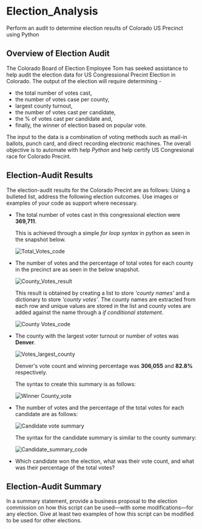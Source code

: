 # Election_Analysis
Perform an audit to determine election results of Colorado US Precinct using Python
## Overview of Election Audit 
The Colorado Board of Election Employee Tom has seeked assistance to help audit the election data for US Congressional Precint Election in Colorado. The output of the election will require determining -
- the total number of votes cast, 
- the number of votes case per county,
- largest county turnout,
- the number of votes cast per candidate, 
- the % of votes cast per candidate and,
- finally, the winner of election based on popular vote. 

The input to the data is a combination of voting methods such as mail-in ballots, punch card, and direct recording electronic machines. The overall objective is to automate with help *Python* and help certify US Congresional race for Colorado Precint.

## Election-Audit Results 
The election-audit results for the Colorado Precint are as follows:
Using a bulleted list, address the following election outcomes. Use images or examples of your code as support where necessary.

- The total number of votes cast in this congressional election were **369,711**.
  
  This is achieved through a simple *for loop syntax* in python as seen in the snapshot below.
  
  ![Total_Votes_code](https://user-images.githubusercontent.com/84694664/126076827-c9cdbc3d-e46d-4609-b91e-1500b96fc269.JPG)

- The number of votes and the percentage of total votes for each county in the precinct are as seen in the below snapshot.

  ![County_Votes_result](https://user-images.githubusercontent.com/84694664/126076941-5807e529-1507-4ee1-a58a-d6674fd4336e.JPG)
  
  This result is obtained by creating a list to store *'county names'* and a dictionary to store *'county votes'*. The county names are extracted from each row and unique values are stored in the list and county votes are added against the name through a *if conditional statement*.
  
  ![County Votes_code](https://user-images.githubusercontent.com/84694664/126077155-47be7dac-b5f0-434b-84d5-abf97a27cfc6.JPG)

- The county with the largest voter turnout or number of votes was **Denver**.
  
  ![Votes_largest_county](https://user-images.githubusercontent.com/84694664/126077219-89f8b81c-a168-4c03-be6e-42560f979ab3.JPG)

  Denver's vote count and winning percentage was **306,055** and **82.8%** respectively.
  
  The syntax to create this summary is as follows:
  
  ![Winner County_vote](https://user-images.githubusercontent.com/84694664/126077282-221afd12-f670-4462-bdcb-1c4d79b472d2.JPG)

- The number of votes and the percentage of the total votes for each candidate are as follows:

  ![Candidate vote summary](https://user-images.githubusercontent.com/84694664/126077408-f38afc2e-e1a6-419d-a043-50866a006bd4.JPG)

  The syntax for the candidate summary is similar to the county summary:
  
  ![Candidate_summary_code](https://user-images.githubusercontent.com/84694664/126077447-2a85c4af-1a77-4762-9581-5b8f0229d30e.JPG)

- Which candidate won the election, what was their vote count, and what was their percentage of the total votes?


## Election-Audit Summary
In a summary statement, provide a business proposal to the election commission on how this script can be used—with some modifications—for any election. Give at least two examples of how this script can be modified to be used for other elections.
